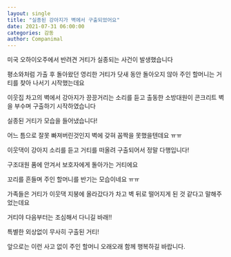 ```yaml
---
layout: single
title: "실종된 강아지가 벽에서 구출되었어요"
date: 2021-07-31 06:00:00
categories: 감동
author: Companimal
---
```


미국 오하이오주에서 반려견 거티가 실종되는 사건이 발생했습니다

평소와처럼 가출 후 돌아왔던 영리한 거티가 닷새 동안 돌아오지 않아 주인 할머니는 거티를 찾아 나서기 시작했는데요

이웃집 차고의 벽에서 강아지가 끙끙거리는 소리를 듣고 출동한 소방대원이 콘크리트 벽을 부수며 구출하기 시작하였습니다

실종된 거티가 모습을 들어냈습니다!

어느 틈으로 잘못 빠져버린것인지 벽에 갖혀 꼼짝을 못했을텐데요 ㅠㅠ

이웃댁이 강아지 소리를 듣고 거티를 떠올려 구출되어서 정말 다행입니다!

구조대원 품에 안겨서 보호자에게 돌아가는 거티에요

꼬리를 흔들며 주인 할머니를 반기는 모습이네요 ㅠㅠ

가족들은 거티가 이웃댁 지붕에 올라갔다가 차고 벽 뒤로 떨어지게 된 것 같다고 말해주었는데요

거티야 다음부터는 조심해서 다니길 바래!!

특별한 외상없이 무사히 구출된 거티!

앞으로는 이런 사고 없이 주인 할머니 오래오래 함께 행복하길 바랍니다.

